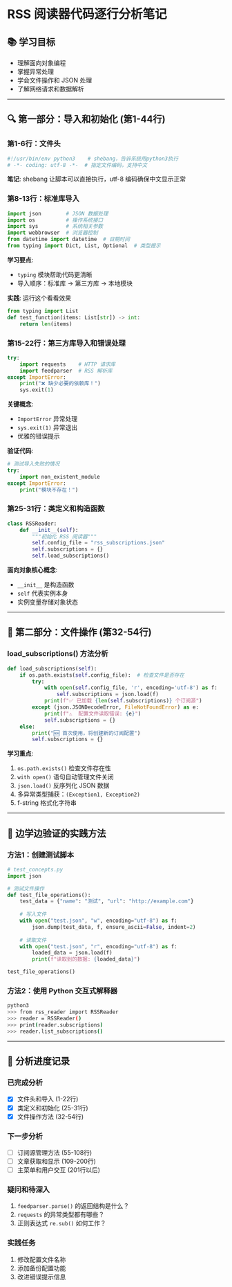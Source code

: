 # RSS 阅读器代码逐行分析笔记

## 📚 学习目标
- 理解面向对象编程
- 掌握异常处理
- 学会文件操作和 JSON 处理
- 了解网络请求和数据解析

---

## 🔍 第一部分：导入和初始化 (第1-44行)

### 第1-6行：文件头
```python
#!/usr/bin/env python3    # shebang，告诉系统用python3执行
# -*- coding: utf-8 -*-  # 指定文件编码，支持中文
```
**笔记**: shebang 让脚本可以直接执行，utf-8 编码确保中文显示正常

### 第8-13行：标准库导入
```python
import json        # JSON 数据处理
import os          # 操作系统接口
import sys         # 系统相关参数
import webbrowser  # 浏览器控制
from datetime import datetime  # 日期时间
from typing import Dict, List, Optional  # 类型提示
```

**学习要点**:
- `typing` 模块帮助代码更清晰
- 导入顺序：标准库 → 第三方库 → 本地模块

**实践**: 运行这个看看效果
```python
from typing import List
def test_function(items: List[str]) -> int:
    return len(items)
```

### 第15-22行：第三方库导入和错误处理
```python
try:
    import requests    # HTTP 请求库
    import feedparser  # RSS 解析库
except ImportError:
    print("❌ 缺少必要的依赖库！")
    sys.exit(1)
```

**关键概念**:
- `ImportError` 异常处理
- `sys.exit(1)` 异常退出
- 优雅的错误提示

**验证代码**:
```python
# 测试导入失败的情况
try:
    import non_existent_module
except ImportError:
    print("模块不存在！")
```

### 第25-31行：类定义和构造函数
```python
class RSSReader:
    def __init__(self):
        """初始化 RSS 阅读器"""
        self.config_file = "rss_subscriptions.json"
        self.subscriptions = {}
        self.load_subscriptions()
```

**面向对象核心概念**:
- `__init__` 是构造函数
- `self` 代表实例本身
- 实例变量存储对象状态

---

## 💾 第二部分：文件操作 (第32-54行)

### load_subscriptions() 方法分析
```python
def load_subscriptions(self):
    if os.path.exists(self.config_file):  # 检查文件是否存在
        try:
            with open(self.config_file, 'r', encoding='utf-8') as f:
                self.subscriptions = json.load(f)
            print(f"✅ 已加载 {len(self.subscriptions)} 个订阅源")
        except (json.JSONDecodeError, FileNotFoundError) as e:
            print(f"⚠️  配置文件读取错误: {e}")
            self.subscriptions = {}
    else:
        print("🆕 首次使用，将创建新的订阅配置")
        self.subscriptions = {}
```

**学习重点**:
1. `os.path.exists()` 检查文件存在性
2. `with open()` 语句自动管理文件关闭
3. `json.load()` 反序列化 JSON 数据
4. 多异常类型捕获：`(Exception1, Exception2)`
5. f-string 格式化字符串

---

## 🧪 边学边验证的实践方法

### 方法1：创建测试脚本
```python
# test_concepts.py
import json

# 测试文件操作
def test_file_operations():
    test_data = {"name": "测试", "url": "http://example.com"}
    
    # 写入文件
    with open("test.json", "w", encoding="utf-8") as f:
        json.dump(test_data, f, ensure_ascii=False, indent=2)
    
    # 读取文件
    with open("test.json", "r", encoding="utf-8") as f:
        loaded_data = json.load(f)
        print(f"读取到的数据: {loaded_data}")

test_file_operations()
```

### 方法2：使用 Python 交互式解释器
```bash
python3
>>> from rss_reader import RSSReader
>>> reader = RSSReader()
>>> print(reader.subscriptions)
>>> reader.list_subscriptions()
```

---

## 📝 分析进度记录

### 已完成分析
- [x] 文件头和导入 (1-22行)
- [x] 类定义和初始化 (25-31行) 
- [x] 文件操作方法 (32-54行)

### 下一步分析
- [ ] 订阅源管理方法 (55-108行)
- [ ] 文章获取和显示 (109-200行)
- [ ] 主菜单和用户交互 (201行以后)

### 疑问和待深入
1. `feedparser.parse()` 的返回结构是什么？
2. `requests` 的异常类型都有哪些？
3. 正则表达式 `re.sub()` 如何工作？

### 实践任务
1. 修改配置文件名称
2. 添加备份配置功能
3. 改进错误提示信息
